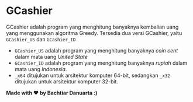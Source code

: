 # GCashier
GCashier adalah program yang menghitung banyaknya kembalian uang yang menggunakan algoritma Greedy. 
Tersedia dua versi GCashier, yaitu `GCashier_US` dan `GCashier_ID` 
- `GCashier_US` adalah program yang menghitung banyaknya <i>coin cent</i> dalam mata uang <i>United State</i>
- `GCashier_ID` adalah program yang menghitung banyaknya <i>rupiah</i> dalam mata uang <i>Indonesia</i>. 
- `_x64` ditujukan untuk arsitektur komputer 64-bit, sedangkan `_x32` ditujukan untuk arsitektur komputer 32-bit.



<b> Made with ❤ by Bachtiar Danuarta :) </b>

